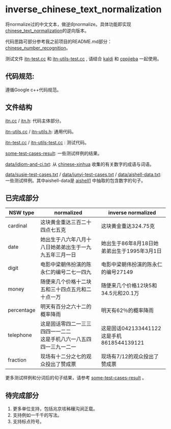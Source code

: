 # inverse_chinese_text_normalization
将normalize过的中文文本，做逆向normalize。具体功能即实现 [chinese_text_normalization](https://github.com/speechio/chinese_text_normalization)的逆向版本。

代码思路可部分参考我之前项目的README.md部分：[chinese_number_recognition](https://github.com/Ajyy/chinese_number_recognition)。

测试文件 [itn-test.cc](https://github.com/Ajyy/inverse_chinese_text_normalization/blob/master/itn-test.cc) 和 [itn-utils-test.cc](https://github.com/Ajyy/inverse_chinese_text_normalization/blob/master/itn-utils-test.cc) , 请结合 [kaldi](https://github.com/kaldi-asr/kaldi) 和 [cppjieba](https://github.com/yanyiwu/cppjieba) 一起使用。

## 代码规范:

遵循Google c++代码规范。

## 文件结构

[itn.cc](https://github.com/Ajyy/inverse_chinese_text_normalization/blob/master/itn.cc) / [itn.h](https://github.com/Ajyy/inverse_chinese_text_normalization/blob/master/itn.h): 代码主体部分。

[itn-utils.cc](https://github.com/Ajyy/inverse_chinese_text_normalization/blob/master/itn-utils.cc) / [itn-utils.h](https://github.com/Ajyy/inverse_chinese_text_normalization/blob/master/itn-utils.h): 通用代码。

[itn-test.cc](https://github.com/Ajyy/inverse_chinese_text_normalization/blob/master/itn-test.cc) / [itn-utils-test.cc](https://github.com/Ajyy/inverse_chinese_text_normalization/blob/master/itn-utils-test.cc) : 测试代码。

[some-test-cases-result](https://github.com/Ajyy/inverse_chinese_text_normalization/blob/master/some-test-cases-result
): 一些测试样例的结果。

[data/idiom-and-ci.txt](https://github.com/Ajyy/inverse_chinese_text_normalization/blob/master/data/idiom-and-ci.txt): 从 [chinese-xinhua](https://github.com/pwxcoo/chinese-xinhua) 收集的有关数字的成语与词语。

[data/susie-test-cases.txt](https://github.com/Ajyy/inverse_chinese_text_normalization/blob/master/data/susie-test-cases.txt) / [data/junyi-test-cases.txt](https://github.com/Ajyy/inverse_chinese_text_normalization/blob/master/data/junyi-test-cases.txt) / [data/aishell-data.txt](https://github.com/Ajyy/inverse_chinese_text_normalization/blob/master/data/aishell-data.txt): 一些测试样例。其中aishell-data是 [aishell1](http://www.aishelltech.com/kysjcp) 中抽取的包含数字的句子。

## 已完成部分

|NSW type|normalized|inverse normalized|
|-|-|-|
|cardinal|这块黄金重达三百二十四点七五克|这块黄金重达324.75克|
|date|她出生于八六年八月十八日她弟弟出生于一九九五年三月一日|她出生于86年8月18日她弟弟出生于1995年3月1日|
|digit|电影中梁朝伟扮演的陈永仁的编号二七一四九|电影中梁朝伟扮演的陈永仁的编号27149|
|money|随便来几个价格十二块五和三十四点五元和二十点一万|随便来几个价格12块5和34.5元和20.1万|
|percentage|明天有百分之六十二的概率降雨|明天有62％的概率降雨|
|telephone|这是固话零四二一三三四四一一二二<br>这是手机八六一八五四四一三九一二一|这是固话042133441122<br>这是手机8618544139121|
|fraction|现场有十二分之七的观众投出了赞成票|现场有7/12的观众投出了赞成票|

更多测试样例和分词后的句子结果，请参考 [some-test-cases-result](https://github.com/Ajyy/inverse_chinese_text_normalization/blob/master/some-test-cases-result
) 。

## 待完成部分

1. 更多单位支持，包括兆京垓秭穰沟涧正载。
2. 支持例如一千千的写法。
3. 支持标点符号。
